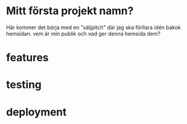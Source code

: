 # Mitt första projekt namn?

Här kommer det börja med en "säljpitch" där jag ska förllara idén bakok hemsidan.
vem är min publik och vad ger denna hemsida dem?

# features

# testing 

# deployment